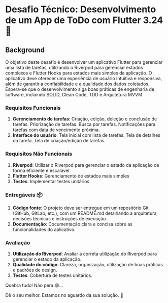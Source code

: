 # Desafio Técnico: Desenvolvimento de um App de ToDo com Flutter 3.24 📱

## Background
O objetivo deste desafio é desenvolver um aplicativo Flutter para gerenciar uma lista de tarefas, utilizando o Riverpod para gerenciar estados complexos e Flutter Hooks para estados mais simples da aplicação. O aplicativo deve oferecer uma experiência de usuário intuitiva e responsiva, além de garantir a confiabilidade e a qualidade dos dados coletados. Espera-se que o desenvolvimento siga boas práticas de engenharia de software, incluindo SOLID, Clean Code, TDD e Arquitetura MVVM
 
### Requisitos Funcionais
1. **Gerenciamento de tarefas**:
Criação, edição, deleção e conclusão de tarefas.
Priorização de tarefas.
Busca por tarefas.
Notificações para tarefas com data de vencimento próxima.
2. **Interface do usuário**:
Tela inicial com lista de tarefas.
Tela de detalhes da tarefa.
Tela de criação/edição de tarefas.

### Requisitos Não Funcionais
1. **Riverpod**: Utilizar o Riverpod para gerenciar o estado da aplicação de forma eficiente e escalável.
2. **Flutter Hooks**: Gerenciamento de estados mais simples
3. **Testes**: Implementar testes unitários.

### Entregáveis 📦
1. **Código fonte**: O projeto deve ser entregue em um repositório Git (GitHub, GitLab, etc.), com um README.md detalhando a arquitetura, decisões técnicas e instruções de execução.
2. **Documentação**: Documentação clara e concisa sobre as funcionalidades do aplicativo.

### Avaliação
1. **Utilização do Riverpod**: Avaliar a correta utilização do Riverpod para gerenciar o estado da aplicação.
2. **Qualidade do código**: Clareza, organização, utilização de boas práticas e padrões de design.
3. **Testes**: Cobertura de testes unitários.

Quebra tudo! Não pera 😅...

Dê o seu melhor. Estamos no aguardo da sua solução. 🚀